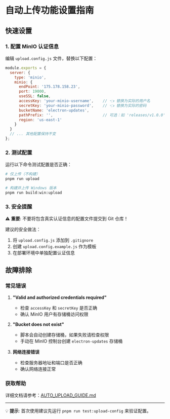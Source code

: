 # 自动上传功能设置指南

## 快速设置

### 1. 配置 MinIO 认证信息

编辑 `upload.config.js` 文件，替换以下配置：

```javascript
module.exports = {
  server: {
    type: 'minio',
    minio: {
      endPoint: '175.178.158.23',
      port: 19000,
      useSSL: false,
      accessKey: 'your-minio-username',    // 👈 替换为实际的用户名
      secretKey: 'your-minio-password',    // 👈 替换为实际的密码
      bucketName: 'electron-updates',
      pathPrefix: '',                      // 可选：如 'releases/v1.0.0'
      region: 'us-east-1'
    }
  }
  // ... 其他配置保持不变
};
```

### 2. 测试配置

运行以下命令测试配置是否正确：

```bash
# 仅上传（不构建）
pnpm run upload

# 构建并上传 Windows 版本
pnpm run build:win:upload
```

### 3. 安全提醒

⚠️ **重要**: 不要将包含真实认证信息的配置文件提交到 Git 仓库！

建议的安全做法：
1. 将 `upload.config.js` 添加到 `.gitignore`
2. 创建 `upload.config.example.js` 作为模板
3. 在部署环境中单独配置认证信息

## 故障排除

### 常见错误

1. **"Valid and authorized credentials required"**
   - 检查 `accessKey` 和 `secretKey` 是否正确
   - 确认 MinIO 用户有存储桶访问权限

2. **"Bucket does not exist"**
   - 脚本会自动创建存储桶，如果失败请检查权限
   - 手动在 MinIO 控制台创建 `electron-updates` 存储桶

3. **网络连接错误**
   - 检查服务器地址和端口是否正确
   - 确认网络连接正常

### 获取帮助

详细文档请参考：[AUTO_UPLOAD_GUIDE.md](./doc/AUTO_UPLOAD_GUIDE.md)

---

💡 **提示**: 首次使用建议先运行 `pnpm run test:upload-config` 来验证配置。